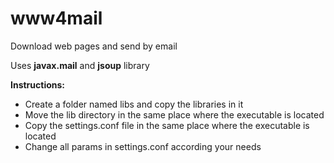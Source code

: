 # www4mail
Download web pages and send by email

Uses <b>javax.mail</b> and <b>jsoup</b> library

<b>Instructions:</b>

- Create a folder named libs and copy the libraries in it
- Move the lib directory in the same place where the executable is located
- Copy the settings.conf file in the same place where the executable is located
- Change all params in settings.conf according your needs
